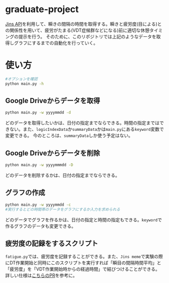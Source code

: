 # graduate-project
[Jins API](https://jins-meme.github.io/sdkdoc2/)を利用して、瞬きの間隔の時間を取得する。瞬きと疲労度(目による)との関係性を用いて、疲労がたまる(VDT症候群などになる)前に適切な休憩タイミングの提示を行う。
そのために、このリポジトリでは上記のようなデータを取得しグラフにするまでの自動化を行っていく。

# 使い方
```bash
#オプションを確認
python main.py -h
```
## Google Driveからデータを取得
```bash
python main.py -w yyyymmdd -d
```
どのデータを取得したいかは、日付の指定までならできる。時間の指定まではできない。また、`logicIndexData`か`summaryData`かは`main.py`にある`keyword`変数で変更できる。
今のところは、`summaryData`しか使う予定はない。

## Google Driveからデータを削除
```bash
python main.py -w yyyymmmdd -D
```
どのデータを削除するかは、日付の指定までならできる。

## グラフの作成
```bash
python main.py -w yyyymmdd -c
#実行するとどの時間帯のデータをグラフにするか入力を求められる
```
どのデータでグラフを作るかは、日付の指定と時間の指定もできる。`keyword`で作るグラフのデータも変更できる。

## 疲労度の記録をするスクリプト
`fatigue.py`では、疲労度を記録することができる。また、`Jins meme`で実験の際にDT作業開始と同時にこのスクリプトを実行すれば「瞬目の間隔時間平均」と「疲労度」を「VDT作業開始時からの経過時間」で結びつけることができる。
詳しい仕様は[こちらのPR](https://github.com/haruya3/graduate-project/pull/5)を参考に。